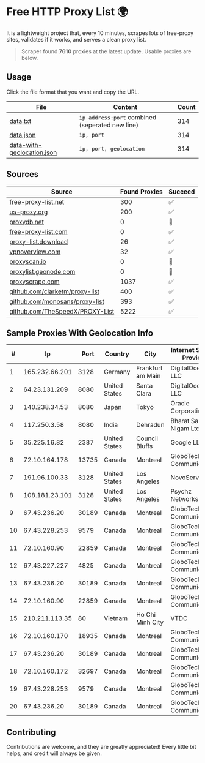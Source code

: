 
# Free HTTP Proxy List 🌍

It is a lightweight project that, every 10 minutes, scrapes lots of free-proxy sites, validates if it works, and serves a clean proxy list.


> Scraper found **7610** proxies at the latest update. Usable proxies are below.

## Usage

Click the file format that you want and copy the URL.


|File|Content|Count|
|----|-------|-----|
|[data.txt](https://raw.githubusercontent.com/themiralay/Proxy-List-World/master/data.txt)|`ip_address:port` combined (seperated new line)|314|
|[data.json](https://raw.githubusercontent.com/themiralay/Proxy-List-World/master/data.json)|`ip, port`|314|
|[data-with-geolocation.json](https://raw.githubusercontent.com/themiralay/Proxy-List-World/master/data-with-geolocation.json)|`ip, port, geolocation`|314|

## Sources

|Source|Found Proxies|Succeed|
|------|-------------|-------|
|[free-proxy-list.net](https://free-proxy-list.net)|300|✅|
|[us-proxy.org](https://www.us-proxy.org)|200|✅|
|[proxydb.net](http://proxydb.net)|0|🚫|
|[free-proxy-list.com](https://free-proxy-list.com/?page=&port=&type%5B%5D=http&type%5B%5D=https&up_time=0&search=Search)|0|✅|
|[proxy-list.download](https://www.proxy-list.download/HTTP)|26|✅|
|[vpnoverview.com](https://vpnoverview.com/privacy/anonymous-browsing/free-proxy-servers)|32|✅|
|[proxyscan.io](https://www.proxyscan.io)|0|🚫|
|[proxylist.geonode.com](https://proxylist.geonode.com/api/proxy-list?limit=300&page=1&sort_by=lastChecked&sort_type=desc&protocols=http,https)|0|🚫|
|[proxyscrape.com](https://api.proxyscrape.com/v2/?request=displayproxies&protocol=http&timeout=10000&country=all&ssl=all&anonymity=all)|1037|✅|
|[github.com/clarketm/proxy-list](https://raw.githubusercontent.com/clarketm/proxy-list/master/proxy-list-raw.txt)|400|✅|
|[github.com/monosans/proxy-list](https://raw.githubusercontent.com/monosans/proxy-list/main/proxies/http.txt)|393|✅|
|[github.com/TheSpeedX/PROXY-List](https://raw.githubusercontent.com/TheSpeedX/PROXY-List/master/http.txt)|5222|✅|


## Sample Proxies With Geolocation Info

|#|Ip|Port|Country|City|Internet Service Provider|
|-|--|----|-------|----|-------------------------|
|1|165.232.66.201|3128|Germany|Frankfurt am Main|DigitalOcean, LLC|
|2|64.23.131.209|8080|United States|Santa Clara|DigitalOcean, LLC|
|3|140.238.34.53|8080|Japan|Tokyo|Oracle Corporation|
|4|117.250.3.58|8080|India|Dehradun|Bharat Sanchar Nigam Ltd|
|5|35.225.16.82|2387|United States|Council Bluffs|Google LLC|
|6|72.10.164.178|13735|Canada|Montreal|GloboTech Communications|
|7|191.96.100.33|3128|United States|Los Angeles|NovoServe B.V.|
|8|108.181.23.101|3128|United States|Los Angeles|Psychz Networks|
|9|67.43.236.20|30189|Canada|Montreal|GloboTech Communications|
|10|67.43.228.253|9579|Canada|Montreal|GloboTech Communications|
|11|72.10.160.90|22859|Canada|Montreal|GloboTech Communications|
|12|67.43.227.227|4825|Canada|Montreal|GloboTech Communications|
|13|67.43.236.20|30189|Canada|Montreal|GloboTech Communications|
|14|72.10.160.90|22859|Canada|Montreal|GloboTech Communications|
|15|210.211.113.35|80|Vietnam|Ho Chi Minh City|VTDC|
|16|72.10.160.170|18935|Canada|Montreal|GloboTech Communications|
|17|67.43.236.20|30189|Canada|Montreal|GloboTech Communications|
|18|72.10.160.172|32697|Canada|Montreal|GloboTech Communications|
|19|67.43.228.253|9579|Canada|Montreal|GloboTech Communications|
|20|67.43.236.20|30189|Canada|Montreal|GloboTech Communications|



## Contributing

Contributions are welcome, and they are greatly appreciated! Every
little bit helps, and credit will always be given.

